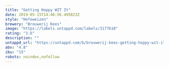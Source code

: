 ```yaml
---
title: "Getting Hoppy WIT It"
date: 2019-05-15T14:46:56.495823Z
style: "Hefeweizen"
brewery: "Brouwerij Kees"
image: "https://labels.untappd.com/labels/3177610"
rating: "3.6"
description: ""
untappd_url: "https://untappd.com/b/brouwerij-kees-getting-hoppy-wit-it/3177610"
abv: "4.8"
ibu: "15"
robots: noindex,nofollow
---
```


